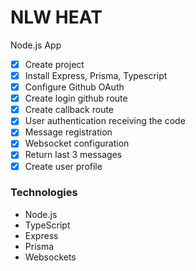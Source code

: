 # NLW HEAT

Node.js App

- [x] Create project
- [x] Install Express, Prisma, Typescript
- [x] Configure Github OAuth
- [x] Create login github route
- [x] Create callback route
- [x] User authentication receiving the code
- [x] Message registration
- [x] Websocket configuration
- [x] Return last 3 messages
- [x] Create user profile

### Technologies

- Node.js
- TypeScript
- Express
- Prisma
- Websockets
